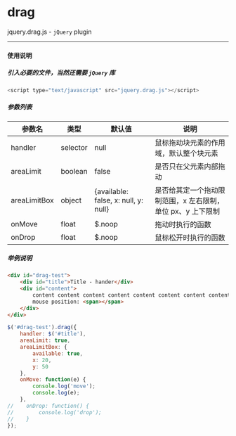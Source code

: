 # drag
jquery.drag.js - `jQuery` plugin

------

#### 使用说明
##### 引入必要的文件，当然还需要 `jQuery` 库
```javascript
<script type="text/javascript" src="jquery.drag.js"></script>
```

##### 参数列表
|      参数名     |       类型       |                     默认值                    |     说明     |
| -------------- | ---------------- | -------------------------------------------- | ------------ |
| handler        |     selector     |     null                                     | 鼠标拖动块元素的作用域，默认整个块元素 |
| areaLimit      |     boolean      |     false                                    | 是否只在父元素内部拖动 |
| areaLimitBox   |     object       |     {available: false, x: null, y: null}     | 是否给其定一个拖动限制范围，x 左右限制，单位 px、y 上下限制 |
| onMove         |     float        |     $.noop                                   | 拖动时执行的函数 |
| onDrop         |     float        |     $.noop                                   | 鼠标松开时执行的函数 |

##### 举例说明
```html
<div id="drag-test">
    <div id="title">Title - hander</div>
    <div id="content">
        content content content content content content content content content content content content content content content content content content content content content content content content content content content<br /><br />
        mouse position: <span></span>
    </div>
</div>
```

```javascript
$('#drag-test').drag({
    handler: $('#title'),
    areaLimit: true,
    areaLimitBox: {
        available: true,
        x: 20,
        y: 50
    },
    onMove: function(e) {
        console.log('move');
        console.log(e);
    },
//    onDrop: function() {
//        console.log('drop');
//    }
});
```
